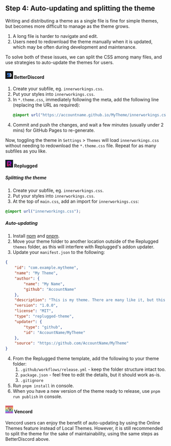 [bd]: ../assets/img/icon/bd.png
[rp]: ../assets/img/icon/rp.png
[vc]: ../assets/img/icon/vc.png

## Step 4: Auto-updating and splitting the theme

Writing and distributing a theme as a single file is fine for simple themes, but becomes more difficult to manage as the theme grows.
1. A long file is harder to navigate and edit.
2. Users need to redownload the theme manually when it is updated, which may be often during development and maintenance.

To solve both of these issues, we can split the CSS among many files, and use strategies to auto-update the themes for users.

#### ![icon][bd] BetterDiscord
1. Create your subfile, eg. `innerworkings.css`.
2. Put your styles into `innerworkings.css`.
3. In `*.theme.css`, immediately following the meta, add the following line (replacing the URL as required):
   ```css
   @import url("https://accountname.github.io/MyTheme/innerworkings.css");
   ```
4. Commit and push the changes, and wait a few minutes (usually under 2 mins) for GitHub Pages to re-generate.

Now, toggling the theme in `Settings` > `Themes` will load `innerworkings.css` without needing to redownload the `*.theme.css` file. Repeat for as many subfiles as you like.

#### ![icon][rp] Replugged

##### Splitting the theme
1. Create your subfile, eg. `innerworkings.css`.
2. Put your styles into `innerworkings.css`.
3. At the top of `main.css`, add an import for `innerworkings.css`:
```css
@import url("innerworkings.css");
```

##### Auto-updating
1. Install [npm](https://www.npmjs.com/get-npm) and [pnpm](https://pnpm.io/installation).
2. Move your theme folder to another location outside of the Replugged `themes` folder, as this will interfere with Replugged's addon updater.
3. Update your `manifest.json` to the following:
```json
{
    "id": "com.example.mytheme",
    "name": "My Theme",
    "author": {
        "name": "My Name",
        "github": "AccountName"
    },
    "description": "This is my theme. There are many like it, but this one is mine.",
    "version": "1.0.0",
    "license": "MIT",
    "type": "replugged-theme",
    "updater": {
        "type": "github",
        "id": "AccountName/MyTheme"
    },
    "source": "https://github.com/AccountName/MyTheme"
}
```
4. From the Replugged theme template, add the following to your theme folder:
   1. `.github/workflows/release.yml` - keep the folder structure intact too.
   2. `package.json` - feel free to edit the details, but it should work as-is.
   3. `.gitignore`
5. Run `pnpm install` in console.
6. When you have a new version of the theme ready to release, use `pnpm run publish` in console.

#### ![icon][vc] Vencord
Vencord users can enjoy the benefit of auto-updating by using the Online Themes feature instead of Local Themes. However, it is still recommended to split the theme for the sake of maintainability, using the same steps as BetterDiscord above.
